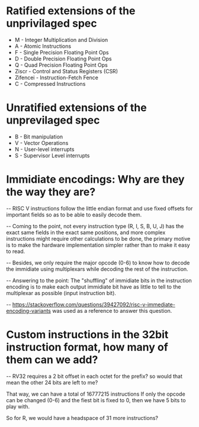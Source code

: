 # Ratified extensions of the unprivilaged spec
- M - Integer Multiplication and Division
- A - Atomic Instructions
- F - Single Precision Floating Point Ops
- D - Double Precision Floating Point Ops
- Q - Quad Precision Floating Point Ops
- Ziscr - Control and Status Registers (CSR)
- Zifencei - Instruction-Fetch Fence
- C - Compressed Instructions

# Unratified extensions of the unprevilaged spec
- B - Bit manipulation
- V - Vector Operations
- N - User-level interrupts
- S - Supervisor Level interrupts

# Immidiate encodings: Why are they the way they are?

-- RISC V instructions follow the little endian format and use fixed offsets for important fields so as to be able to easily decode them.

-- Coming to the point, not every instruction type (R, I, S, B, U, J) has the exact same fields in the exact same positions, and more complex instructions might require other calculations to be done, the primary motive is to make the hardware implementation simpler rather than to make it easy to read.

-- Besides, we only require the major opcode (0-6) to know how to decode the immidiate using multiplexars while decoding the rest of the instruction.

-- Answering to the point: The "shuffling" of immidiate bits in the instruction encoding is to make each output immidiate bit have as little to tell to the multiplexar as possible (input instruction bit).

-- https://stackoverflow.com/questions/39427092/risc-v-immediate-encoding-variants was used as a reference to answer this question.

# Custom instructions in the 32bit instruction format, how many of them can we add?

-- RV32 requires a 2 bit offset in each octet for the prefix? so would that mean the other 24 bits are left to me?

That way, we can have a total of 16777215 instructions
If only the opcode can be changed (0-6) and the fiest bit is fixed to 0, then we have 5 bits to play with.

So for R, we would have a headspace of 31 more instructions?
